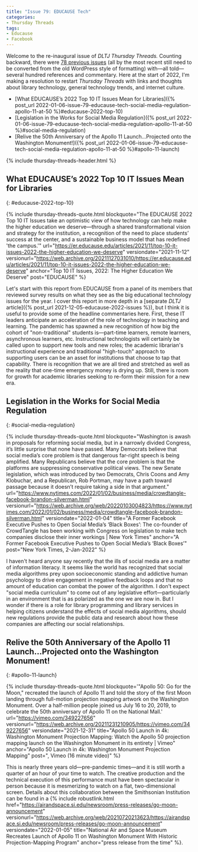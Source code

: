 ```yaml
---
title: "Issue 79: EDUCAUSE Tech"
categories:
- Thursday Threads
tags:
- Educause
- Facebook
---
```

Welcome to the re-inaugural issue of _DLTJ Thursday Threads._ 
Counting backward, there were [78 previous issues](/category/thursday-threads/) (all by the most recent still need to be converted from the old WordPress style of formatting) with—all told—several hundred references and commentary. 
Here at the start of 2022, I'm making a resolution to restart _Thursday Threads_ with links and thoughts about library technology, general technology trends, and internet culture.

* [What EDUCAUSE’s 2022 Top 10 IT Issues Mean for Libraries]({% post_url 2022-01-06-issue-79-educause-tech-social-media-regulation-apollo-11-at-50 %}#educause-2022-top-10)
* [Legislation in the Works for Social Media Regulation]({% post_url 2022-01-06-issue-79-educause-tech-social-media-regulation-apollo-11-at-50 %}#social-media-regulation)
* [Relive the 50th Anniversary of the Apollo 11 Launch...Projected onto the Washington Monument!]({% post_url 2022-01-06-issue-79-educause-tech-social-media-regulation-apollo-11-at-50 %}#apollo-11-launch)

{% include thursday-threads-header.html %}

## What EDUCAUSE’s 2022 Top 10 IT Issues Mean for Libraries
{: #educause-2022-top-10}

{% include thursday-threads-quote.html 
blockquote="The EDUCAUSE 2022 Top 10 IT Issues take an optimistic view of how technology can help make the higher education we deserve—through a shared transformational vision and strategy for the institution, a recognition of the need to place students’ success at the center, and a sustainable business model that has redefined 'the campus.'" 
url="https://er.educause.edu/articles/2021/11/top-10-it-issues-2022-the-higher-education-we-deserve" 
versiondate="2021-11-12"
versionurl="https://web.archive.org/20211127031010/https://er.educause.edu/articles/2021/11/top-10-it-issues-2022-the-higher-education-we-deserve"
anchor="Top 10 IT Issues, 2022: The Higher Education We Deserve" 
post="EDUCAUSE" %}

Let's start with this report from EDUCAUSE from a panel of its members that reviewed survey results on what they see as the big educational technology issues for the year. 
I cover this report in more depth in a [separate _DLTJ_ article]({% post_url 2021-12-05-educause-2022-issues %}), but I think it is useful to provide some of the headline commentaries here. 
First, these IT leaders anticipate an acceleration of the role of technology in teaching and learning. 
The pandemic has spawned a new recognition of how big the cohort of "non-traditional" students is—part-time learners, remote learners, asynchronous learners, etc. 
Instructional technologists will certainly be called upon to support new tools and new roles; the academic librarian's instructional experience and traditional "high-touch" approach to supporting users can be an asset for institutions that choose to tap that capability. 
There is recognition that we are all tired and stretched as well as the reality that one-time emergency money is drying up. 
Still, there is room for growth for academic libraries seeking to re-form their mission for a new era.

## Legislation in the Works for Social Media Regulation
{: #social-media-regulation}

{% include thursday-threads-quote.html 
blockquote="Washington is awash in proposals for reforming social media, but in a narrowly divided Congress, it’s little surprise that none have passed. Many Democrats believe that social media’s core problem is that dangerous far-right speech is being amplified. Many Republicans believe that the core problem is that the platforms are suppressing conservative political views. The new Senate legislation, which was introduced by two Democrats, Chris Coons and Amy Klobuchar, and a Republican, Rob Portman, may have a path toward passage because it doesn’t require taking a side in that argument."
url="https://www.nytimes.com/2022/01/02/business/media/crowdtangle-facebook-brandon-silverman.html" 
versionurl="https://web.archive.org/web/20220103004823/https://www.nytimes.com/2022/01/02/business/media/crowdtangle-facebook-brandon-silverman.html" 
versiondate="2022-01-04" 
title="A Former Facebook Executive Pushes to Open Social Media’s ‘Black Boxes’: The co-founder of CrowdTangle has been working with Congress on legislation to make tech companies disclose their inner workings | New York Times" 
anchor="A Former Facebook Executive Pushes to Open Social Media’s ‘Black Boxes’" 
post="New York Times, 2-Jan-2022" %}

I haven't heard anyone say recently that the ills of social media are a matter of information literacy. 
It seems like the world has recognized that social media algorithms prey upon socioeconomic standing and addictive human psychology to drive engagement in negative feedback loops and that no amount of education can combat the power of the algorithm. 
I don't expect "social media curriculum" to come out of any legislative effort—particularly in an environment that is as polarized as the one we are now in. 
But I wonder if there is a role for library programming and library services in helping citizens understand the effects of social media algorithms, should new regulations provide the public data and research about how these companies are affecting our social relationships.

## Relive the 50th Anniversary of the Apollo 11 Launch...Projected onto the Washington Monument!
{: #apollo-11-launch}

{% include thursday-threads-quote.html 
blockquote='"Apollo 50: Go for the Moon," recreated the launch of Apollo 11 and told the story of the first Moon landing through full-motion projection mapping artwork on the Washington Monument. Over a half-million people joined us July 16 to 20, 2019, to celebrate the 50th anniversary of Apollo 11 on the National Mall.'
url="https://vimeo.com/349227656" 
versionurl="https://web.archive.org/20211231210905/https://vimeo.com/349227656" 
versiondate="2021-12-31" 
title="Apollo 50 Launch in 4k: Washington Monument Projection Mapping: Watch the Apollo 50 projection mapping launch on the Washington Monument in its entirety | Vimeo" 
anchor="Apollo 50 Launch in 4k: Washington Monument Projection Mapping"
post=", Vimeo (16 minute video)" %}

This is nearly three years old—pre-pandemic times—and it is still worth a quarter of an hour of your time to watch. 
The creative production and the technical execution of this performance must have been spectacular in person because it is mesmerizing to watch on a flat, two-dimensional screen. 
Details about this collaboration between the Smithsonian Institution can be found in a {% include robustlink.html href="https://airandspace.si.edu/newsroom/press-releases/go-moon-announcement" versionurl="https://web.archive.org/web/20210720213623/https://airandspace.si.edu/newsroom/press-releases/go-moon-announcement" versiondate="2022-01-05" title="National Air and Space Museum Recreates Launch of Apollo 11 on Washington Monument With Historic Projection-Mapping Program" anchor="press release from the time" %}.